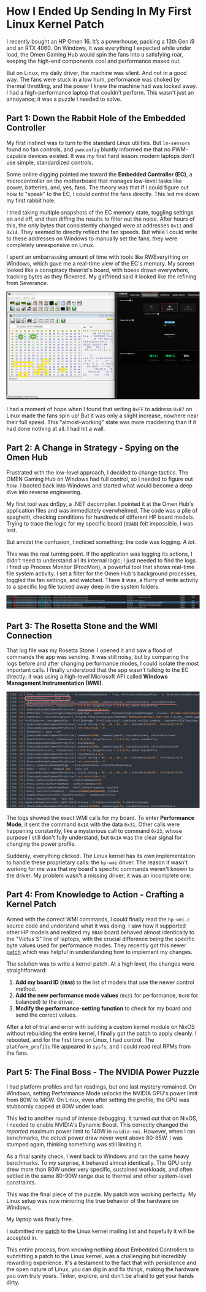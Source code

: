 # How I Ended Up Sending In My First Linux Kernel Patch

I recently bought an HP Omen 16. It’s a powerhouse, packing a 13th Gen i9 and an RTX 4060. On Windows, it was everything I expected while under load, the Omen Gaming Hub would spin the fans into a satisfying roar, keeping the high-end components cool and performance maxed out.

But on Linux, my daily driver, the machine was silent. And not in a good way. The fans were stuck in a low hum, performance was choked by thermal throttling, and the power I knew the machine had was locked away. I had a high-performance laptop that couldn't perform. This wasn't just an annoyance; it was a puzzle I needed to solve.

## Part 1: Down the Rabbit Hole of the Embedded Controller

My first instinct was to turn to the standard Linux utilities. But `lm-sensors` found no fan controls, and `pwmconfig` bluntly informed me that no PWM-capable devices existed. It was my first hard lesson: modern laptops don't use simple, standardized controls.

Some online digging pointed me toward the **Embedded Controller (EC)**, a microcontroller on the motherboard that manages low-level tasks like power, batteries, and, yes, fans. The theory was that if I could figure out how to "speak" to the EC, I could control the fans directly. This led me down my first rabbit hole.

I tried taking multiple snapshots of the EC memory state, toggling settings on and off, and then diffing the results to filter out the noise. After hours of this, the only bytes that consistently changed were at addresses `0x11` and `0x14`. They seemed to directly reflect the fan speeds. But while I could write to these addresses on Windows to manually set the fans, they were completely unresponsive on Linux.

I spent an embarrassing amount of time with tools like RWEverything on Windows, which gave me a real-time view of the EC's memory. My screen looked like a conspiracy theorist's board, with boxes drawn everywhere, tracking bytes as they flickered. My girlfriend said it looked like the refining from Severance.

![RWEverything Debugging](./EC-highlighted.png)

I had a moment of hope when I found that writing `0xFF` to address `0xB7` on Linux made the fans spin up\! But it was only a slight increase, nowhere near their full speed. This "almost-working" state was more maddening than if it had done nothing at all. I had hit a wall.

## Part 2: A Change in Strategy - Spying on the Omen Hub

Frustrated with the low-level approach, I decided to change tactics. The OMEN Gaming Hub on Windows had full control, so I needed to figure out _how_. I booted back into Windows and started what would become a deep dive into reverse engineering.

My first tool was dnSpy, a .NET decompiler. I pointed it at the Omen Hub's application files and was immediately overwhelmed. The code was a pile of spaghetti, checking conditions for hundreds of different HP board models. Trying to trace the logic for my specific board (`8BAB`) felt impossible. I was lost.

But amidst the confusion, I noticed something: the code was logging. _A lot_.

This was the real turning point. If the application was logging its actions, I didn't need to understand all its internal logic; I just needed to find the logs. I fired up Process Monitor (ProcMon), a powerful tool that shows real-time file system activity. I set a filter for the Omen Hub's background processes, toggled the fan settings, and watched. There it was, a flurry of write activity to a specific log file tucked away deep in the system folders.

![ProcMon Log](./procmon-log-find.png)

## Part 3: The Rosetta Stone and the WMI Connection

That log file was my Rosetta Stone. I opened it and saw a flood of commands the app was sending. It was still noisy, but by comparing the logs before and after changing performance modes, I could isolate the most important calls. I finally understood that the app wasn't talking to the EC directly; it was using a high-level Microsoft API called **Windows Management Instrumentation (WMI)**.

![Omen Command Center logs](./omen-logs.png)

The logs showed the exact WMI calls for my board. To enter **Performance Mode**, it sent the command `0x1A` with the data `0x31`. Other calls were happening constantly, like a mysterious call to command `0x23`, whose purpose I still don't fully understand, but `0x1A` was the clear signal for changing the power profile.

Suddenly, everything clicked. The Linux kernel has its own implementation to handle these proprietary calls: the `hp-wmi` driver. The reason it wasn't working for me was that my board's specific commands weren't known to the driver. My problem wasn't a missing driver; it was an incomplete one.

## Part 4: From Knowledge to Action - Crafting a Kernel Patch

Armed with the correct WMI commands, I could finally read the `hp-wmi.c` source code and understand what it was doing. I saw how it supported other HP models and realized my `8BAB` board behaved almost identically to the "Victus S" line of laptops, with the crucial difference being the specific byte values used for performance modes. They recently got this newer [patch](https://lore.kernel.org/all/1c00f906-8500-41d5-be80-f9092b6a49f1@free.fr/) which was helpful in understanding how to implement my changes.

The solution was to write a kernel patch. At a high level, the changes were straightforward:

1.  **Add my board ID (`8BAB`)** to the list of models that use the newer control method.
2.  **Add the new performance mode values** (`0x31` for performance, `0x48` for balanced) to the driver.
3.  **Modify the performance-setting function** to check for my board and send the correct values.

After a lot of trial and error with building a custom kernel module on NixOS without rebuilding the entire kernel, I finally got the patch to apply cleanly. I rebooted, and for the first time on Linux, I had control. The `platform_profile` file appeared in `sysfs`, and I could read real RPMs from the fans.

## Part 5: The Final Boss - The NVIDIA Power Puzzle

I had platform profiles and fan readings, but one last mystery remained. On Windows, setting Performance Mode unlocks the NVIDIA GPU's power limit from 80W to 140W. On Linux, even after setting the profile, the GPU was stubbornly capped at 80W under load.

This led to another round of intense debugging. It turned out that on NixOS, I needed to enable NVIDIA's Dynamic Boost. This correctly changed the _reported_ maximum power limit to 140W in `nvidia-smi`. However, when I ran benchmarks, the _actual_ power draw never went above 80-85W. I was stumped again, thinking something was still limiting it.

As a final sanity check, I went back to Windows and ran the same heavy benchmarks. To my surprise, it behaved almost identically. The GPU only drew more than 80W under very specific, sustained workloads, and often settled in the same 80-90W range due to thermal and other system-level constraints.

This was the final piece of the puzzle. My patch _was_ working perfectly. My Linux setup was now mirroring the true behavior of the hardware on Windows.

My laptop was finally free.

I submitted my [patch](https://lore.kernel.org/platform-driver-x86/20250731213529.27378-1-noahpro@gmail.com/T/#u) to the Linux kernel mailing list and hopefully it will be accepted in.

This entire process, from knowing nothing about Embedded Controllers to submitting a patch to the Linux kernel, was a challenging but incredibly rewarding experience. It's a testament to the fact that with persistence and the open nature of Linux, you can dig in and fix things, making the hardware you own truly yours. Tinker, explore, and don't be afraid to get your hands dirty.
